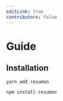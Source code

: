 ```yaml
---
editLink: true
contributors: false
---
```

# Guide

## Installation

<CodeGroup>
  <CodeGroupItem title="Yarn" active>

```bash:no-line-numbers
yarn add resumon
```
  </CodeGroupItem>
  <CodeGroupItem title="npm">

```bash:no-line-numbers
npm install resumon
```
  </CodeGroupItem>
</CodeGroup>
